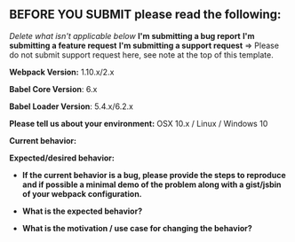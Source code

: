## **BEFORE YOU SUBMIT** please read the following:
<!--
If you have a support request or question please submit them to
[StackOverflow](http://stackoverflow.com/questions/tagged/babel) using the tag
`[babel]` or
the [Babel Slack](babeljs.slack.com). Future support requests will be closed.
-->
*Delete what isn't applicable below*
**I'm submitting a bug report**
**I'm submitting a feature request**
**I'm submitting a support request** => Please do not submit support request here, see note at the top of this template.


**Webpack Version:**
1.10.x/2.x

**Babel Core Version**:
6.x

**Babel Loader Version**:
5.4.x/6.2.x


**Please tell us about your environment:**
OSX 10.x / Linux / Windows 10

**Current behavior:**


**Expected/desired behavior:**


* **If the current behavior is a bug, please provide the steps to reproduce and if possible a minimal demo of the problem along with a gist/jsbin of your webpack configuration.**


* **What is the expected behavior?**


* **What is the motivation / use case for changing the behavior?**
